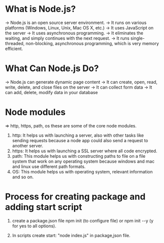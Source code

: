 # What is Node.js?

-> Node.js is an open source server environment.
-> It runs on various platforms (Windows, Linux, Unix, Mac OS X, etc.)
-> It uses JavaScript on the server
-> It uses asynchronous programming.
-> It eliminates the waiting, and simply continues with the next request.
-> It runs single-threaded, non-blocking, asynchronous programming, which is very memory efficient.

# What Can Node.js Do?

-> Node.js can generate dynamic page content
-> It can create, open, read, write, delete, and close files on the server
-> It can collect form data
-> It can add, delete, modify data in your database

# Node modules

=> http, https, path, os these are some of the core node modules.
1) http: It helps us with launching a server, also with other tasks like sending requests because a node app could also send a request
   to another server.
2) https: It helps us with launching a SSL server where all code encrypted.
3) path: This module helps us with constructing paths to file on a file system that work on any operating system because windows and mac
   and linux use different path formats.
4) OS: This module helps us with operating system, relevant information and so on.

# Process for creating package and adding start script

1) create a package.json file
   npm init (to configure file) or npm init --y (y for yes to all options).

2) In scripts create start: "node index.js" in package,json file.